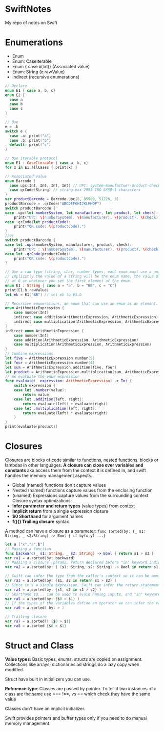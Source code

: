 # SwiftNotes
My repo of notes on Swift

# Enumerations

- Enum
- Enum: CaseIterable
- Enum { case x(Int)} (Associated value)
- Enum: String (e.rawValue)
- Indirect (recursive enumerations)

```Swift
// Declare
enum E1 { case a, b, c}
enum E2 {
  case a
  case b
  case c
}

// Use
e = .b
switch e {
  case .a: print("a")
  case .b: print("b")
  default: print("c")
}

// Use iterable protocol
enum E1 : CaseIterable { case a, b, c}
for x in E1.allCases { print(x) }

// Associated value
enum Barcode {
  case upc(Int, Int, Int, Int) // UPC: system-manufactuer-product-check
  case qrCode(String) // string max 2953 ISO 8859-1 characters
}
var productBarcode = Barcode.upc(8, 85909, 51226, 3)
productBarcode = .qrCode("ABCDEFGHIJKLMNOP")
switch productBarcode {
case .upc(let numberSystem, let manufacturer, let product, let check):
    print("UPC: \(numberSystem), \(manufacturer), \(product), \(check).")
case .qrCode(let productCode):
    print("QR code: \(productCode).")
}
//or
switch productBarcode {
case let .upc(numberSystem, manufacturer, product, check):
    print("UPC : \(numberSystem), \(manufacturer), \(product), \(check).")
case let .qrCode(productCode):
    print("QR code: \(productCode).")
}

// Use a raw type (string, char, number types, each enum must use a unique value)
// Implicitly the value of a string will be the enum name, the value of a number will start
// at 0 or whatever you set the first element of the enum. 
enum E1 : String { case a = "a", b = "BB", c = "C"}
print(E1.b.rawValue)
let eb = E1("BB") // set eb to E1.b

// Recursive enumerations: an enum that can use an enum as an element.
enum ArithmeticExpression {
    case number(Int)
    indirect case addition(ArithmeticExpression, ArithmeticExpression)
    indirect case multiplication(ArithmeticExpression, ArithmeticExpression)
}
indirect enum ArithmeticExpression {
    case number(Int)
    case addition(ArithmeticExpression, ArithmeticExpression)
    case multiplication(ArithmeticExpression, ArithmeticExpression)
}
// Combine expressions
let five = ArithmeticExpression.number(5)
let four = ArithmeticExpression.number(4)
let sum = ArithmeticExpression.addition(five, four)
let product = ArithmeticExpression.multiplication(sum, ArithmeticExpression.number(2))
// An evaluate the enum expression
func evaluate(_ expression: ArithmeticExpression) -> Int {
    switch expression {
    case let .number(value):
        return value
    case let .addition(left, right):
        return evaluate(left) + evaluate(right)
    case let .multiplication(left, right):
        return evaluate(left) * evaluate(right)
    }
}
print(evaluate(product))
```

# Closures

Closures are blocks of code similar to functions, nested functions, blocks or lambdas in other languages. **A closure can close over variables and constants** aka access them from the context it is defined in, and swift handles the memory management aspects.
* Global (named) functions don't capture values
* Nested (named) functions capture values from the enclosing function
* (unamed) Expressions capture values from the surrounding context
Closure syntax optimizations:
* **Infer parameter and return types** (value types) from context
* **Implicit return** from a single expression closure
* **$0 Shorthand** for argument names
* **f(){} Trailing closure** syntax

A method can have a closure as a parameter:
```func sorted(by: (_ s1: String, _ s2:String) -> Bool { if by(x,y) ...}```

```swift
let a ["x","a",b"]
// Passing a function
func backward(_ s1: String, _ s2: String) -> Bool { return s1 > s2 }
var ra1 = a.sorted(by: backward)
// Passing a closure (params, return declared before "in" keyword indicating the begining of the closure. They can't be given a default value
var ra2 = a.sorted(by: { (s1: String, s2: String) -> Bool in return s1 > s2} )

// Swift can infer the type from the caller's context so it can be ommited
var ra3 = a.sorted(by: {s1, s2 in return s1 > s2} )
// Since it's a single expression, Swift can infer the return statement
var ra4 = a.sorted(by: {s1, s2 in s1 > s2} )
// Shorthand $0... can be used to avoid naming inputs, and "in" keyword
var ra5 = a.sorted(by: {$0 > $1} )
// If the types of the variables define an operator we can infer the variables
var ra6 = a.sorted( by: > )

// Trailing closure
var ra7 = a.sorted() {$0 > $1}
var ra8 = a.sorted {$0 > $1}

```

# Struct and Class

**Value types**: Basic types, enums, structs are copied on assignment. Collections like arrays, dictionaries ad strings do a lazy copy when modified.

Struct have built in initializers you can use.

**Reference type**: Classes are passed by pointer. To tell if two instances of a class are the same use === !==, vs == which check they have the same value

Classes don't have an implicit initializer. 

Swift provides pointers and buffer types only if you need to do manual memory management.





